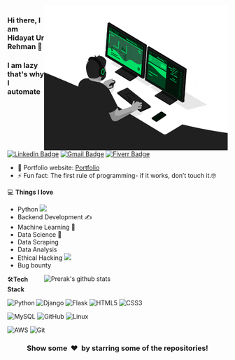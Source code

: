 <img align="right" src="/developer.gif" alt="Coder GIF" width="420" height="330">



### Hi there, I am Hidayat Ur Rehman 👋
### I am lazy that's why I automate

[![Linkedin Badge](https://img.shields.io/badge/Linked%20In-Hidayat%20Ur%20Rehman-blue?style=flat-square&logo=Linkedin&logoColor=white&link=https://www.linkedin.com/in/hidayat-ur-rehman-20981717b/)](https://www.linkedin.com/in/hidayat-ur-rehman-20981717b/)
[![Gmail Badge](https://img.shields.io/badge/Gmail-Hidayat%20Ur%20Rehman-red?style=flat-square&logo=Gmail&logoColor=white&link=mailto:hidayatkhan013@gmail.com)](mailto:hidayatkhan013@gmail.com)
[![Fiverr Badge](https://img.shields.io/badge/Fiverr-Hire%20Me-brightgreen?style=flat-square&logo=Fiverr&logoColor=white&link=https://www.fiverr.com/hidayatkhan013)](https://www.fiverr.com/hidayatkhan013)

- 🎯 Portfolio website: [Portfolio](https://hidayatkhan013.github.io/)
- ⚡ Fun fact: The first rule of programming- if it works, don’t touch it.🤓

💻 **Things I love**
- Python <img src="https://media.giphy.com/media/WUlplcMpOCEmTGBtBW/giphy.gif" width="30"> 
- Backend Development ✍️
- Machine Learning 🧐
- Data Science 😬
- Data Scraping
- Data Analysis
- Ethical Hacking <img src="https://media.giphy.com/media/LmNwrBhejkK9EFP504/giphy.gif" width="20">   
- Bug bounty

<a href="https://gitstats.me/hidayatkhan013">
    <img width="420" height="auto" align="right" alt="Prerak's github stats" 
    src="https://github-readme-stats.vercel.app/api?username=hidayatkhan013&show_icons=true&theme=dark&count_private=false&include_all_commits=true" />
</a>

🛠**Tech Stack**

![Python](https://img.shields.io/badge/-Python-000000?style=flat&logo=python)
![Django](https://img.shields.io/badge/-Django-000000?style=flat&logo=Django)
![Flask](https://img.shields.io/badge/-Flask-000000?style=flat&logo=Flask)
![HTML5](https://img.shields.io/badge/-HTML5-000000?style=flat&logo=HTML5)
![CSS3](https://img.shields.io/badge/-CSS3-000000?style=flat&logo=CSS3)


![MySQL](https://img.shields.io/badge/-MySQL-000000?style=flat&logo=MySQL)
![GitHub](https://img.shields.io/badge/-GitHub-000000?style=flat&logo=github&logoColor=FFFFFF)
![Linux](https://img.shields.io/badge/-Linux-000000?style=flat&logo=linux&logoColor=FCC624)


![AWS](https://img.shields.io/badge/AWS-000000?style=flat-square&logo=amazon-aws)
![Git](https://img.shields.io/badge/-Git-000000?style=flat&logo=git&logoColor=F05032)

<div align="center">
    <h3 align="center">Show some &nbsp;❤️&nbsp; by starring some of the repositories!</h3>
</div>

